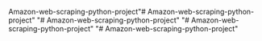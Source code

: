 Amazon-web-scraping-python-project"# Amazon-web-scraping-python-project" 
"# Amazon-web-scraping-python-project" 
"# Amazon-web-scraping-python-project" 
"# Amazon-web-scraping-python-project" 
